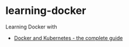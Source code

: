 # learning-docker

Learning Docker with

* [Docker and Kubernetes - the complete guide](https://www.udemy.com/docker-and-kubernetes-the-complete-guide)

